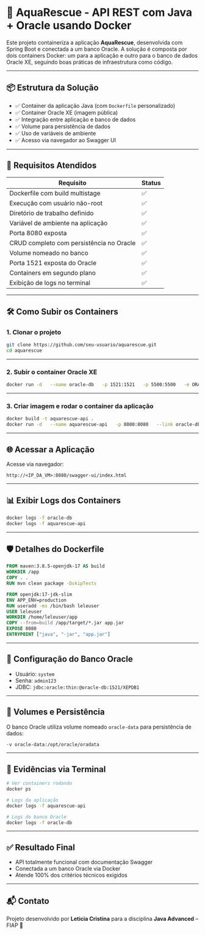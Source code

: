 
# 🚀 AquaRescue - API REST com Java + Oracle usando Docker

Este projeto containeriza a aplicação **AquaRescue**, desenvolvida com Spring Boot e conectada a um banco Oracle. A solução é composta por dois containers Docker: um para a aplicação e outro para o banco de dados Oracle XE, seguindo boas práticas de infraestrutura como código.

---

## 📦 Estrutura da Solução

- ✅ Container da aplicação Java (com `Dockerfile` personalizado)
- ✅ Container Oracle XE (imagem pública)
- ✅ Integração entre aplicação e banco de dados
- ✅ Volume para persistência de dados
- ✅ Uso de variáveis de ambiente
- ✅ Acesso via navegador ao Swagger UI

---

## 📁 Requisitos Atendidos

| Requisito                                              | Status |
|--------------------------------------------------------|--------|
| Dockerfile com build multistage                        | ✅     |
| Execução com usuário não-root                          | ✅     |
| Diretório de trabalho definido                         | ✅     |
| Variável de ambiente na aplicação                      | ✅     |
| Porta 8080 exposta                                     | ✅     |
| CRUD completo com persistência no Oracle               | ✅     |
| Volume nomeado no banco                                | ✅     |
| Porta 1521 exposta do Oracle                           | ✅     |
| Containers em segundo plano                            | ✅     |
| Exibição de logs no terminal                           | ✅     |

---

## 🛠️ Como Subir os Containers

### 1. Clonar o projeto

```bash
git clone https://github.com/seu-usuario/aquarescue.git
cd aquarescue
```

---

### 2. Subir o container Oracle XE

```bash
docker run -d   --name oracle-db   -p 1521:1521   -p 5500:5500   -e ORACLE_PWD=admin123   -e ORACLE_CHARACTERSET=AL32UTF8   -v oracle-data:/opt/oracle/oradata   container-registry.oracle.com/database/express:21.3.0-xe
```

---

### 3. Criar imagem e rodar o container da aplicação

```bash
docker build -t aquarescue-api .
docker run -d   --name aquarescue-api   -p 8080:8080   --link oracle-db   aquarescue-api
```

---

## 🌐 Acessar a Aplicação

Acesse via navegador:

```
http://<IP_DA_VM>:8080/swagger-ui/index.html
```

---

## 📊 Exibir Logs dos Containers

```bash
docker logs -f oracle-db
docker logs -f aquarescue-api
```

---

## 🛡️ Detalhes do Dockerfile

```dockerfile
FROM maven:3.8.5-openjdk-17 AS build
WORKDIR /app
COPY . .
RUN mvn clean package -DskipTests

FROM openjdk:17-jdk-slim
ENV APP_ENV=production
RUN useradd -ms /bin/bash leleuser
USER leleuser
WORKDIR /home/leleuser/app
COPY --from=build /app/target/*.jar app.jar
EXPOSE 8080
ENTRYPOINT ["java", "-jar", "app.jar"]
```

---

## 💾 Configuração do Banco Oracle

- Usuário: `system`
- Senha: `admin123`
- JDBC: `jdbc:oracle:thin:@oracle-db:1521/XEPDB1`

---

## 📂 Volumes e Persistência

O banco Oracle utiliza volume nomeado `oracle-data` para persistência de dados:

```bash
-v oracle-data:/opt/oracle/oradata
```

---

## 📸 Evidências via Terminal

```bash
# Ver containers rodando
docker ps

# Logs da aplicação
docker logs -f aquarescue-api

# Logs do banco Oracle
docker logs -f oracle-db
```

---

## ✅ Resultado Final

- API totalmente funcional com documentação Swagger
- Conectada a um banco Oracle via Docker
- Atende 100% dos critérios técnicos exigidos

---

## 📬 Contato

Projeto desenvolvido por **Leticia Cristina** para a disciplina **Java Advanced** – FIAP 💙
